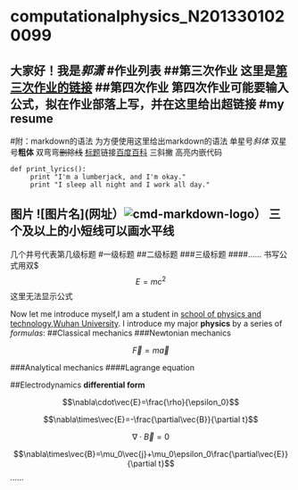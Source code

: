 # computationalphysics_N2013301020099
大家好！我是*郭潇*
#作业列表
##第三次作业
这里是[第三次作业的链接](https://github.com/guoxiaowhu/computationalphysics_N2013301020099/blob/master/Third%20homework.md)
##第四次作业
第四次作业可能要输入公式，拟在作业部落上写，并在这里给出超链接
#my resume
------

#附：markdown的语法
为方便使用这里给出markdown的语法
单星号*斜体*
双星号**粗体**
双弯弯~~删除线~~
[标题](网址)链接[百度百科](http://baike.baidu.com/link?url=svMas-p-HFJSGTJdt9UwlNVtlGGvw1v1us7GIwdKst2r2lBR9JKfBAZ8-yOkpsTEvzMZzVmoywN7eo-MY3Fl3_)
三斜撇 高亮内嵌代码
```
def print_lyrics():
     print "I'm a lumberjack, and I'm okay."
     print "I sleep all night and I work all day."
```
图片 ![图片名](网址）![cmd-markdown-logo](https://www.zybuluo.com/static/img/logo.png)）
三个及以上的小短线可以画水平线
-----
几个井号代表第几级标题
#一级标题
##二级标题
###三级标题
####……
书写公式用双$
$$E=mc^2$$
这里无法显示公式

Now let me introduce myself,I am a student in [school of physics and technology,Wuhan University](http://physics.whu.edu.cn/).
I introduce my major **physics** by a series of *formulas*:
##Classical mechanics
###Newtonian mechanics

$$\vec{F}=m\vec{a}$$

###Analytical mechanics
####Lagrange equation

##Electrodynamics
**differential form**

$$\nabla\cdot\vec{E}=\frac{\rho}{\epsilon_0}$$

$$\nabla\times\vec{E}=-\frac{\partial\vec{B}}{\partial t}$$

$$\nabla\cdot\vec{B}=0$$

$$\nabla\times\vec{B}=\mu_0\vec{j}+\mu_0\epsilon_0\frac{\partial\vec{E}}{\partial t}$$
……
